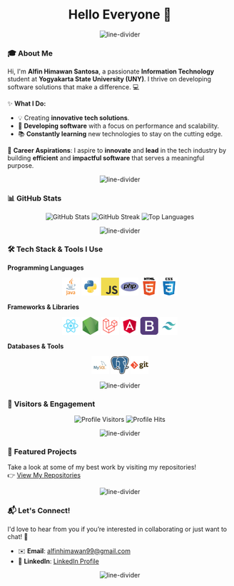 <h1 align="center">Hello Everyone 👋</h1>

<!-- Horizontal Line -->
<p align="center">
  <img src="https://user-images.githubusercontent.com/73097560/115834477-dbab4500-a447-11eb-908a-139a6edaec5c.gif" alt="line-divider">
</p>

### 🎓 **About Me**

Hi, I'm **Alfin Himawan Santosa**, a passionate **Information Technology** student at **Yogyakarta State University (UNY)**. I thrive on developing software solutions that make a difference. 💻

✨ **What I Do:**

- 💡 Creating **innovative tech solutions**.
- 🔧 **Developing software** with a focus on performance and scalability.
- 📚 **Constantly learning** new technologies to stay on the cutting edge.

🌟 **Career Aspirations**:
I aspire to **innovate** and **lead** in the tech industry by building **efficient** and **impactful software** that serves a meaningful purpose.

<p align="center">
  <img src="https://user-images.githubusercontent.com/73097560/115834477-dbab4500-a447-11eb-908a-139a6edaec5c.gif" alt="line-divider">
</p>

### 📊 **GitHub Stats**

<p align="center">
  <img src="https://github-readme-stats.vercel.app/api?username=alfinhimawan&show_icons=true&include_all_commits=true&count_private=true&theme=radical" alt="GitHub Stats" width="350" />
  <img src="https://github-readme-streak-stats.herokuapp.com?user=alfinhimawan&theme=radical&date_format=M%20j%5B%2C%20Y%5D" alt="GitHub Streak" width="350" />
  <img src="https://github-readme-stats.vercel.app/api/top-langs/?username=alfinhimawan&layout=compact&theme=radical" alt="Top Languages" width="350" />
</p>

<p align="center">
  <img src="https://user-images.githubusercontent.com/73097560/115834477-dbab4500-a447-11eb-908a-139a6edaec5c.gif" alt="line-divider">
</p>

### 🛠️ **Tech Stack & Tools I Use**

**Programming Languages**

<p align="center">
  <img height="40" src="https://raw.githubusercontent.com/github/explore/80688e429a7d4ef2fca1e82350fe8e3517d3494d/topics/java/java.png" alt="Java" />
  <img height="40" src="https://raw.githubusercontent.com/github/explore/80688e429a7d4ef2fca1e82350fe8e3517d3494d/topics/python/python.png" alt="Python" />
  <img height="40" src="https://raw.githubusercontent.com/github/explore/80688e429a7d4ef2fca1e82350fe8e3517d3494d/topics/javascript/javascript.png" alt="JavaScript" />
  <img height="40" src="https://raw.githubusercontent.com/github/explore/80688e429a7d4ef2fca1e82350fe8e3517d3494d/topics/php/php.png" alt="PHP" />
  <img height="40" src="https://raw.githubusercontent.com/github/explore/80688e429a7d4ef2fca1e82350fe8e3517d3494d/topics/html/html.png" alt="HTML" />
  <img height="40" src="https://raw.githubusercontent.com/github/explore/80688e429a7d4ef2fca1e82350fe8e3517d3494d/topics/css/css.png" alt="CSS" />
</p>

**Frameworks & Libraries**

<p align="center">
  <img height="40" src="https://raw.githubusercontent.com/github/explore/80688e429a7d4ef2fca1e82350fe8e3517d3494d/topics/react/react.png" alt="React" />
  <img height="40" src="https://raw.githubusercontent.com/github/explore/80688e429a7d4ef2fca1e82350fe8e3517d3494d/topics/nodejs/nodejs.png" alt="Node.js" />
  <img height="40" src="https://raw.githubusercontent.com/github/explore/80688e429a7d4ef2fca1e82350fe8e3517d3494d/topics/laravel/laravel.png" alt="Laravel" />
  <img height="40" src="https://raw.githubusercontent.com/github/explore/80688e429a7d4ef2fca1e82350fe8e3517d3494d/topics/angular/angular.png" alt="Angular" />
  <img height="40" src="https://raw.githubusercontent.com/github/explore/80688e429a7d4ef2fca1e82350fe8e3517d3494d/topics/bootstrap/bootstrap.png" alt="Bootstrap" />
  <img height="40" src="https://raw.githubusercontent.com/github/explore/80688e429a7d4ef2fca1e82350fe8e3517d3494d/topics/tailwind/tailwind.png" alt="Tailwind CSS" />
</p>

**Databases & Tools**

<p align="center">
  <img height="40" src="https://raw.githubusercontent.com/github/explore/80688e429a7d4ef2fca1e82350fe8e3517d3494d/topics/mysql/mysql.png" alt="MySQL" />
  <img height="40" src="https://raw.githubusercontent.com/github/explore/80688e429a7d4ef2fca1e82350fe8e3517d3494d/topics/postgresql/postgresql.png" alt="PostgreSQL" />
  <img height="40" src="https://raw.githubusercontent.com/github/explore/80688e429a7d4ef2fca1e82350fe8e3517d3494d/topics/git/git.png" alt="Git" />
</p>

<p align="center">
  <img src="https://user-images.githubusercontent.com/73097560/115834477-dbab4500-a447-11eb-908a-139a6edaec5c.gif" alt="line-divider">
</p>

### 👀 **Visitors & Engagement**

<p align="center">
  <img src="https://komarev.com/ghpvc/?username=alfinhimawan&color=brightgreen" alt="Profile Visitors" />
  <img src="https://hits.sh/github.com/alfinhimawan.svg?view&t=views" alt="Profile Hits" />
</p>

<p align="center">
  <img src="https://user-images.githubusercontent.com/73097560/115834477-dbab4500-a447-11eb-908a-139a6edaec5c.gif" alt="line-divider">
</p>

### 📂 **Featured Projects**

Take a look at some of my best work by visiting my repositories!  
👉 [View My Repositories](https://github.com/alfinhimawan?tab=repositories)

<p align="center">
  <img src="https://user-images.githubusercontent.com/73097560/115834477-dbab4500-a447-11eb-908a-139a6edaec5c.gif" alt="line-divider">
</p>

### 📬 **Let's Connect!**

I'd love to hear from you if you’re interested in collaborating or just want to chat! 🤝

- ✉️ **Email**: [alfinhimawan99@gmail.com](mailto:alfinhimawan99@gmail.com)
- 💼 **LinkedIn**: [LinkedIn Profile](https://www.linkedin.com/in/alfin-himawan-santosa-143633285/)

<p align="center">
  <img src="https://user-images.githubusercontent.com/73097560/115834477-dbab4500-a447-11eb-908a-139a6edaec5c.gif" alt="line-divider">
</p>
